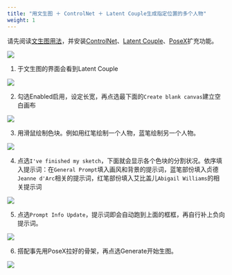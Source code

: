 ```yaml
---
title: "用文生图 ＋ ControlNet ＋ Latent Couple生成指定位置的多个人物"
weight: 1
---
```


请先阅读[文生图用法](../features/text-to-image/)，并安装[ControlNet](../extensions/controlnet/)、[Latent Couple](../extensions/latent-couple/)、[PoseX](../extensions/posex/)扩充功能。

![](../../../images/text-to-image-controlnet-latent-couple-7.webp)

1. 于文生图的界面会看到Latent Couple

![](../../../images/text-to-image-controlnet-latent-couple-1.webp)

2. 勾选Enabled启用，设定长宽，再点选最下面的`Create blank canvas`建立空白画布

![](../../../images/text-to-image-controlnet-latent-couple-2.webp)

3. 用滑鼠绘制色块。例如用红笔绘制一个人物，蓝笔绘制另一个人物。

![](../../../images/text-to-image-controlnet-latent-couple-3.webp)

4. 点选`I've finished my sketch`，下面就会显示各个色块的分割状况。依序填入提示词：在`General Prompt`填入画风和背景的提示词，蓝笔部份填入贞德`Jeanne d'Arc`相关的提示词，红笔部份填入艾比盖儿`Abigail Williams`的相关提示词

![](../../../images/text-to-image-controlnet-latent-couple-4.webp)

5. 点选`Prompt Info Update`，提示词即会自动跑到上面的框框，再自行补上负向提示词。

![](../../../images/text-to-image-controlnet-latent-couple-5.webp)

6. 搭配事先用PoseX拉好的骨架，再点选Generate开始生图。

![](../../../images/text-to-image-controlnet-latent-couple-6.webp)
